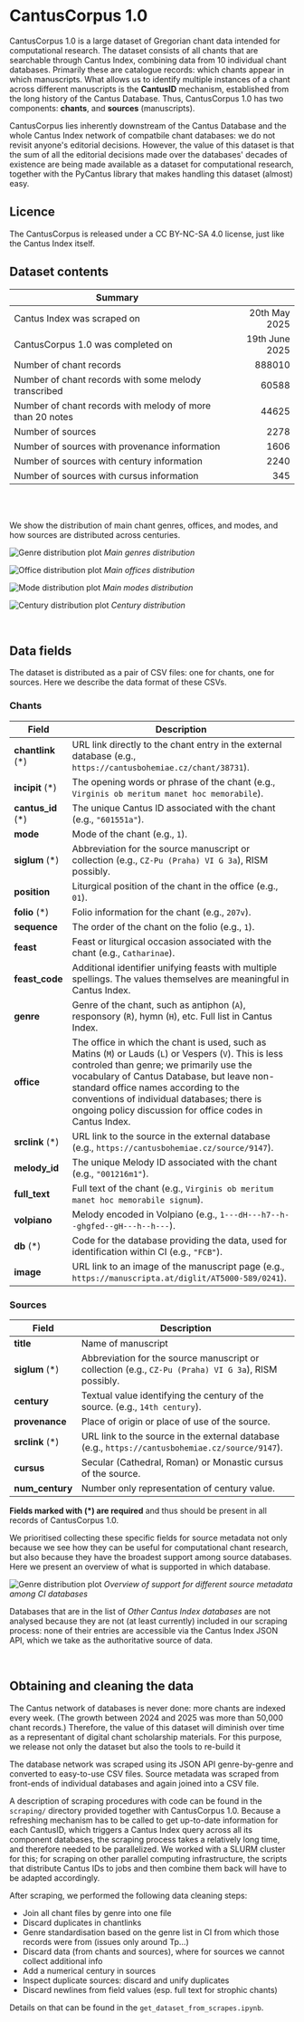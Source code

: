 CantusCorpus 1.0
========================

CantusCorpus 1.0 is a large dataset of Gregorian chant data intended for computational research.
The dataset consists of all chants that are searchable through Cantus Index, combining data from 10 individual
chant databases. Primarily these are catalogue records: which chants appear in which manuscripts.
What allows us to identify multiple instances of a chant across different manuscripts
is the **CantusID** mechanism, established from the long history of the Cantus Database.
Thus, CantusCorpus 1.0 has two components: **chants**, and **sources** (manuscripts).

CantusCorpus lies inherently downstream of the Cantus Database and the whole Cantus Index network
of compatbile chant databases: we do not revisit anyone's editorial decisions. However, the value
of this dataset is that the sum of all the editorial decisions made over the databases' decades of existence
are being made available as a dataset for computational research, together with the PyCantus library
that makes handling this dataset (almost) easy.

## Licence

The CantusCorpus is released under a CC BY-NC-SA 4.0 license, just like the Cantus Index itself.


## Dataset contents

Summary | |
----- | -----: |
Cantus Index was scraped on | 20th May 2025
CantusCorpus 1.0 was completed on | 19th June 2025
Number of chant records | 888010
Number of chant records with some melody transcribed | 60588
Number of chant records with melody of more than 20 notes | 44625
Number of sources | 2278
Number of sources with provenance information | 1606
Number of sources with century information | 2240
Number of sources with cursus information | 345

<br/><br/>

We show the distribution of main chant genres, offices, and modes, and how sources are distributed across centuries.

![Genre distribution plot](img/genre_distr.png "Main genres distribution")
*Main genres distribution*

![Office distribution plot](img/office_distr.png "Main offices distribution")
*Main offices distribution*

![Mode distribution plot](img/mode_distr.png "Main modes distribution")
*Main modes distribution*

![Century distribution plot](img/century_distr.png "Centuries distribution")
*Century distribution*

<br/>

## Data fields

The dataset is distributed as a pair of CSV files: one for chants, one for sources.
Here we describe the data format of these CSVs.

### Chants

Field | Description
----- | ------
**chantlink** (*) | URL link directly to the chant entry in the external database (e.g., `https://cantusbohemiae.cz/chant/38731`).
**incipit** (*) | The opening words or phrase of the chant (e.g., `Virginis ob meritum manet hoc memorabile`).
**cantus_id** (*) | The unique Cantus ID associated with the chant (e.g., `"601551a"`).
**mode** | Mode of the chant (e.g., `1`).
**siglum** (*) | Abbreviation for the source manuscript or collection (e.g., `CZ-Pu (Praha) VI G 3a`), RISM possibly.
**position** | Liturgical position of the chant in the office (e.g., `01`).
**folio** (*) | Folio information for the chant (e.g., `207v`).
**sequence** | The order of the chant on the folio (e.g., `1`).
**feast** | Feast or liturgical occasion associated with the chant (e.g., `Catharinae`).
**feast_code** | Additional identifier unifying feasts with multiple spellings. The values themselves are meaningful in Cantus Index.
**genre** | Genre of the chant, such as antiphon (`A`), responsory (`R`), hymn (`H`), etc. Full list in Cantus Index.
**office** | The office in which the chant is used, such as Matins (`M`) or Lauds (`L`) or Vespers (`V`). This is less controled than genre; we primarily use the vocabulary of Cantus Database, but leave non-standard office names according to the conventions of individual databases; there is ongoing policy discussion for office codes in Cantus Index.
**srclink** (*) | URL link to the source in the external database (e.g., `https://cantusbohemiae.cz/source/9147`).
**melody_id** | The unique Melody ID associated with the chant (e.g., `"001216m1"`).
**full_text** | Full text of the chant (e.g., `Virginis ob meritum manet hoc memorabile signum`).
**volpiano** | Melody encoded in Volpiano (e.g., `1---dH---h7--h--ghgfed--gH---h--h---`).
**db** (*) | Code for the database providing the data, used for identification within CI (e.g., `"FCB"`).
**image** | URL link to an image of the manuscript page (e.g., `https://manuscripta.at/diglit/AT5000-589/0241`).

### Sources

Field | Description
----- | ------
**title** | Name of manuscript
**siglum** (*) | Abbreviation for the source manuscript or collection (e.g., `CZ-Pu (Praha) VI G 3a`), RISM possibly.
**century** | Textual value identifying the century of the source. (e.g., `14th century`).
**provenance** | Place of origin or place of use of the source.
**srclink** (*) | URL link to the source in the external database (e.g., `https://cantusbohemiae.cz/source/9147`).
**cursus** | Secular (Cathedral, Roman) or Monastic cursus of the source.
**num_century** | Number only representation of century value.

**Fields marked with (*) are required** and thus should be present in all records of CantusCorpus 1.0.

We prioritised collecting these specific fields for source metadata not only because we see how they can be useful for computational chant research, but also because they have the broadest support among source databases. Here we present an overview of what is supported in which database.

![Genre distribution plot](img/source_metadata_support.png "")
*Overview of support for different source metadata among CI databases*

Databases that are in the list of *Other Cantus Index databases* are not analysed because they are not (at least currently) included in our scraping process: none of their entries are accessible via the Cantus Index JSON API, which we take as the authoritative source of data.

<br/>


## Obtaining and cleaning the data

The Cantus network of databases is never done: more chants are indexed every week.
(The growth between 2024 and 2025 was more than 50,000 chant records.) Therefore, the value of this dataset
will diminish over time as a representant of digital chant scholarship materials. For this purpose, we release
not only the dataset but also the tools to re-build it

The database network was scraped using its JSON API genre-by-genre and converted to easy-to-use CSV files. Source metadata was scraped from front-ends of individual databases and again joined into a CSV file. 

A description of scraping procedures with code can be found in the `scraping/` directory provided together with CantusCorpus 1.0. Because a refreshing mechanism has to be called to get up-to-date information for each CantusID, which triggers a Cantus Index query across all its component databases, the scraping process takes a relatively long time, and therefore needed to be parallelized. We worked with a SLURM cluster for this; for scraping on other parallel computing infrastructure, the scripts that distribute Cantus IDs to jobs and then combine them back will have to be adapted accordingly.

After scraping, we performed the following data cleaning steps:
- Join all chant files by genre into one file
- Discard duplicates in chantlinks
- Genre standardisation based on the genre list in CI from which those records were from (issues only around Tp...)
- Discard data (from chants and sources), where for sources we cannot collect additional info
- Add a numerical century in sources
- Inspect duplicate sources: discard and unify duplicates
- Discard newlines from field values (esp. full text for strophic chants)

Details on that can be found in the `get_dataset_from_scrapes.ipynb`.  

